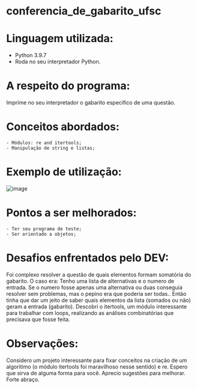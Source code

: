 # conferencia_de_gabarito_ufsc


# Linguagem utilizada:
  - Python 3.9.7
  - Roda no seu interpretador Python.


# A respeito do programa:
  Imprime no seu interpretador o gabarito especifico de uma questão. 


# Conceitos abordados:

    - Módulos: re and itertools;
    - Manipulação de string e listas;


# Exemplo de utilização:
  ![image](https://user-images.githubusercontent.com/95552879/148707755-e8f03692-f2fd-49aa-84c5-e9395c5636c4.png)


# Pontos a ser melhorados:

    - Ter seu programa de teste;
    - Ser orientado a objetos;

# Desafios enfrentados pelo DEV:
  Foi complexo resolver a questão de quais elementos formam somatória do gabarito. O caso era: Tenho uma lista de alternativas e o numero de entrada. Se o numero fosse apenas uma alternativa ou duas conseguia resolver sem problemas, mas o pepino era que poderia ser todas.. Então tinha que dar um jeito de saber quais elementos da lista (somados ou não) geram a entrada (gabarito). Descobri o itertools, um módulo interessante para trabalhar com loops, realizando as análises combinatórias que precisava que fosse feita.
 
# Observações:

  Considero um projeto interessante para fixar conceitos na criação de um algoritimo (o módulo itertools foi maravilhoso nesse sentido) e re. Espero que sirva de alguma forma para você. Aprecio sugestões para melhorar. Forte abraço.
